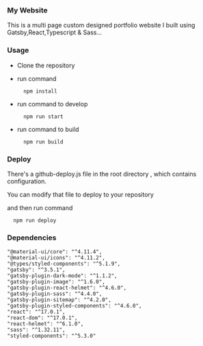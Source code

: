### My Website

This is a multi page custom designed portfolio website I built using Gatsby,React,Typescript & Sass...

### Usage

* Clone the repository
* run command

        npm install

* run command to develop

        npm run start

* run command to build

        npm run build

### Deploy

There's a github-deploy.js file in the root directory , which contains configuration.

You can modify that file to deploy to your repository

and then run command

      npm run deploy

### Dependencies

    "@material-ui/core": "^4.11.4",
    "@material-ui/icons": "^4.11.2",
    "@types/styled-components": "^5.1.9",
    "gatsby": "^3.5.1",
    "gatsby-plugin-dark-mode": "^1.1.2",
    "gatsby-plugin-image": "^1.6.0",
    "gatsby-plugin-react-helmet": "^4.6.0",
    "gatsby-plugin-sass": "^4.4.0",
    "gatsby-plugin-sitemap": "^4.2.0",
    "gatsby-plugin-styled-components": "^4.6.0",
    "react": "^17.0.1",
    "react-dom": "^17.0.1",
    "react-helmet": "^6.1.0",
    "sass": "^1.32.11",
    "styled-components": "^5.3.0"

